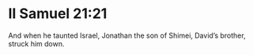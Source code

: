 # II Samuel 21:21

And when he taunted Israel, Jonathan the son of Shimei, David’s brother, struck him down.
